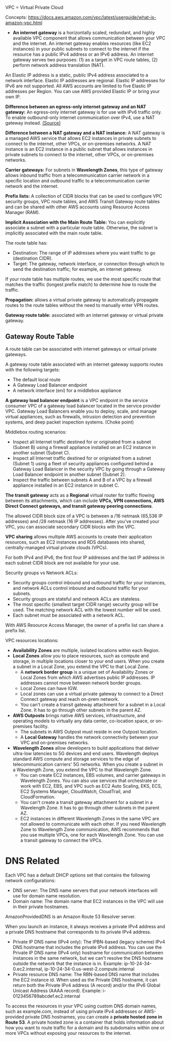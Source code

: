 VPC = Virtual Private Cloud

Concepts: https://docs.aws.amazon.com/vpc/latest/userguide/what-is-amazon-vpc.html

* **An internet gateway** is a horizontally scaled, redundant, and highly available VPC component that allows communication between your VPC and the internet. An internet gateway enables resources (like EC2 instances) in your public subnets to connect to the internet if the resource has a public IPv4 address or an IPv6 address. An internet gateway serves two purposes: (1) as a target in VPC route tables, (2) perform network address translation (NAT). 

An Elastic IP address is a static, public IPv4 address associated to a network interface. Elastic IP addresses are regional. Elastic IP addresses for IPv6 are not supported. All AWS accounts are limited to five Elastic IP addresses per Region. You can use AWS provided Elastic IP or bring your own IP.

**Difference between an egress-only internet gateway and an NAT gateway:** An egress-only internet gateway is for use with IPv6 traffic only. To enable outbound-only internet communication over IPv4, use a NAT gateway instead. 
[(Source)](https://docs.aws.amazon.com/vpc/latest/userguide/egress-only-internet-gateway.)

**Difference between a NAT gateway and a NAT instance:** A NAT gateway is a managed AWS service that allows EC2 instances in private subnets to connect to the internet, other VPCs, or on-premises networks. A NAT instance is an EC2 instance in a public subnet that allows instances in private subnets to connect to the internet, other VPCs, or on-premises networks.

**Carrier gateways:** For subnets in **Wavelength Zones**, this type of gateway allows inbound traffic from a telecommunication carrier network in a specific location and outbound traffic to a telecommunication carrier network and the internet.

**Prefix lists:** A collection of CIDR blocks that can be used to configure VPC security groups, VPC route tables, and AWS Transit Gateway route tables and can be shared with other AWS accounts using Resource Access Manager (RAM).

**Implicit Association with the Main Route Table:** You can explicitly associate a subnet with a particular route table. Otherwise, the subnet is implicitly associated with the main route table. 

The route table has:
 - Destination: The range of IP addresses where you want traffic to go (destination CIDR). 
- Target: The gateway, network interface, or connection through which to send the destination traffic; for example, an internet gateway.

If your route table has multiple routes, we use the most specific route that matches the traffic (longest prefix match) to determine how to route the traffic.

**Propagation:** allows a virtual private gateway to automatically propagate routes to the route tables without the need to manually enter VPN routes.

**Gateway route table:** associated with an internet gateway or virtual private gateway.

## Gateway Route Table
A route table can be associated with internet gateways or virtual private gateways. 

A gateway route table associated with an internet gateway supports routes with the following targets:
* The default local route
* A Gateway Load Balancer endpoint
* A network interface (eni) for a middlebox appliance

**A gateway load balancer endpoint** is a VPC endpoint in the service consumer VPC of a gateway load balancer located in the service provider VPC. Gateway Load Balancers enable you to deploy, scale, and manage virtual appliances, such as firewalls, intrusion detection and prevention systems, and deep packet inspection systems. (Choke point)

Middlebox routing scenarios:
* Inspect all Internet traffic destined for or originated from a subnet (Subnet B) using a firewall appliance installed on an EC2 instance in another subnet (Subnet C).
* Inspect all Internet traffic destined for or origniated from a subnet (Subnet 1) using a fleet of security appliances configured behind a Gateway Load Balancer in the security VPC by going through a Gateway Load Balancer endpoint in another subnet (Subnet 2).
* Inspect the traffic between subnets A and B of a VPC by a firewall appliance installed in an EC2 instance in subnet C.

**The transit gateway** acts as a **Regional** virtual router for traffic flowing between its attachments, which can include **VPCs, VPN connections, AWS Direct Connect gateways, and transit gateway peering connections**.

The allowed CIDR block size of a VPC is between a /16 netmask (65,536 IP addresses) and /28 netmask (16 IP addresses). After you've created your VPC, you can associate secondary CIDR blocks with the VPC. 

**VPC sharing** allows multiple AWS accounts to create their application resources, such as EC2 instances and RDS databases into shared, centrally-managed virtual private clouds (VPCs).

For both IPv4 and IPv6, the first four IP addresses and the last IP address in each subnet CIDR block are not available for your use.

Security groups vs Network ACLs:
* Security groups control inbound and outbound traffic for your instances, and network ACLs control inbound and outbound traffic for your subnets. 
* Security groups are stateful and network ACLs are stateless. 
* The most specific (smallest target CIDR range) security group will be used. The matching network ACL with the lowest number will be used.
* Each subnet must be associated with a network ACL. 

With AWS Resource Access Manager, the owner of a prefix list can share a prefix list.

VPC resources locations:
* **Availability Zones** are multiple, isolated locations within each Region.
* **Local Zones** allow you to place resources, such as compute and storage, in multiple locations closer to your end users. When you create a subnet in a Local Zone, you extend the VPC to that Local Zone.
  * A **network border group** is a unique set of Availability Zones or Local Zones from which AWS advertises public IP addresses. IP addresses cannot move between network border groups.
  * Local Zones can have IGW. 
  * Local zones can use a virtual private gateway to connect to a Direct Connect gateway and reach on-prem network.
  * You can't create a transit gateway attachment for a subnet in a Local Zone. It has to go through other subnets in the parent AZ.
* **AWS Outposts** brings native AWS services, infrastructure, and operating models to virtually any data center, co-location space, or on-premises facility.
  * The subnets in AWS Outpost must reside in one Outpost location.
  * A **Local Gateway** handles the network connectivity between your VPC and on-premises networks. 
* **Wavelength Zones** allow developers to build applications that deliver ultra-low latencies to 5G devices and end users. Wavelength deploys standard AWS compute and storage services to the edge of telecommunication carriers' 5G networks. When you create a subnet in a Wavelength Zone, you extend the VPC to that Wavelength Zone.
  * You can create EC2 instances, EBS volumes, and carrier gateways in Wavelength Zones. You can also use services that orchestrate or work with EC2, EBS, and VPC such as EC2 Auto Scaling, EKS, ECS, EC2 Systems Manager, CloudWatch, CloudTrail, and CloudFormation.
  * You can't create a transit gateway attachment for a subnet in a Wavelength Zone. It has to go through other subnets in the parent AZ.
  * EC2 instances in different Wavelength Zones in the same VPC are not allowed to communicate with each other. If you need Wavelength Zone to Wavelength Zone communication, AWS recommends that you use multiple VPCs, one for each Wavelength Zone. You can use a transit gateway to connect the VPCs. 

# DNS Related
Each VPC has a default DHCP options set that contains the following network configurations:
* DNS server: The DNS name servers that your network interfaces will use for domain name resolution.
* Domain name: The domain name that EC2 instances in the VPC will use in their private hostnames.

AmazonProvidedDNS is an Amazon Route 53 Resolver server.

When you launch an instance, it always receives a private IPv4 address and a private DNS hostname that corresponds to its private IPv4 address.
* Private IP DNS name (IPv4 only): The IPBN-based (legacy scheme) IPv4 DNS hostname that includes the private IPv4 address. You can use the Private IP DNS name (IPv4 only) hostname for communication between instances in the same network, but we can't resolve the DNS hostname outside the network that the instance is in. Example: ip-10-24-34-0.ec2.internal, ip-10-24-34-0.us-west-2.compute.internal
* Private resource DNS name: The RBN-based DNS name that includes the EC2 instance id. When used as the Private DNS hostname, it can return both the Private IPv4 address (A record) and/or the IPv6 Global Unicast Address (AAAA record). Example: i-0123456789abcdef.ec2.internal

To access the resources in your VPC using custom DNS domain names, such as example.com, instead of using private IPv4 addresses or AWS-provided private DNS hostnames, you can create a **private hosted zone in Route 53**. A private hosted zone is a container that holds information about how you want to route traffic for a domain and its subdomains within one or more VPCs without exposing your resources to the internet. 

